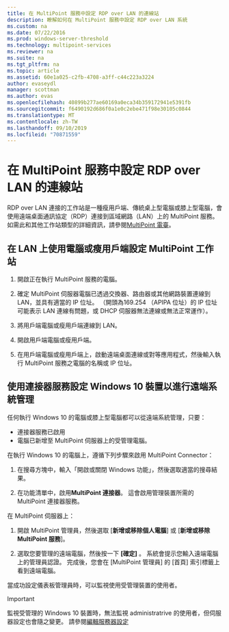 ```yaml
---
title: 在 MultiPoint 服務中設定 RDP over LAN 的連線站
description: 瞭解如何在 MultiPoint 服務中設定 RDP over LAN 系統
ms.custom: na
ms.date: 07/22/2016
ms.prod: windows-server-threshold
ms.technology: multipoint-services
ms.reviewer: na
ms.suite: na
ms.tgt_pltfrm: na
ms.topic: article
ms.assetid: 60e1a025-c2fb-4708-a3ff-c44c223a3224
author: evaseydl
manager: scottman
ms.author: evas
ms.openlocfilehash: 40899b277ae60169a0eca34b359172941e5391fb
ms.sourcegitcommit: f6490192d686f0a1e0c2ebe471f98e30105c0844
ms.translationtype: MT
ms.contentlocale: zh-TW
ms.lasthandoff: 09/10/2019
ms.locfileid: "70871559"
---
```

# <a name="set-up-an-rdp-over-lan-connected-station-in-multipoint-services"></a>在 MultiPoint 服務中設定 RDP over LAN 的連線站
RDP over LAN 連接的工作站是一種瘦用戶端、傳統桌上型電腦或膝上型電腦，會使用遠端桌面通訊協定（RDP）連接到區域網路（LAN）上的 MultiPoint 服務。 如需此和其他工作站類型的詳細資訊，請參閱[MultiPoint 電臺](MultiPoint-services-Stations.md)。  
  
## <a name="to-set-up-a-multipoint-station-using-a-computer-or-thin-client-on-a-lan"></a>在 LAN 上使用電腦或瘦用戶端設定 MultiPoint 工作站  
  
1.  開啟正在執行 MultiPoint 服務的電腦。  
  
2.  確定 MultiPoint 伺服器電腦已透過交換器、路由器或其他網路裝置連線到 LAN，並具有適當的 IP 位址。 （開頭為169.254 （APIPA 位址）的 IP 位址可能表示 LAN 連線有問題，或 DHCP 伺服器無法連線或無法正常運作）。  
  
3.  將用戶端電腦或瘦用戶端連線到 LAN。  
  
4.  開啟用戶端電腦或瘦用戶端。  
  
5.  在用戶端電腦或瘦用戶端上，啟動遠端桌面連線或對等應用程式，然後輸入執行 MultiPoint 服務之電腦的名稱或 IP 位址。

## <a name="set-up-a-windows-10-device-for-remote-management-by-using-connector-services"></a>使用連接器服務設定 Windows 10 裝置以進行遠端系統管理
任何執行 Windows 10 的電腦或膝上型電腦都可以從遠端系統管理，只要：
- 連接器服務已啟用  
- 電腦已新增至 MultiPoint 伺服器上的受管理電腦。  

在執行 Windows 10 的電腦上，遵循下列步驟來啟用 MultiPoint Connector：

1. 在搜尋方塊中，輸入「開啟或關閉 Windows 功能」，然後選取適當的搜尋結果。 

2. 在功能清單中，啟用**MultiPoint 連接器**。 這會啟用管理裝置所需的 MultiPoint 連接器服務。 

在 MultiPoint 伺服器上：
1. 開啟 MultiPoint 管理員，然後選取 [**新增或移除個人電腦**] 或 [**新增或移除 MultiPoint 服務**]。

2. 選取您要管理的遠端電腦，然後按一下 **[確定]** 。  系統會提示您輸入遠端電腦上的管理員認證。  完成後，您會在 [MultiPoint 管理員] 的 [首頁] 索引標籤上看到遠端電腦。

當成功設定儀表板管理員時，可以監視使用受管理裝置的使用者。

> [!IMPORTANT]  
> 監視受管理的 Windows 10 裝置時，無法監視 administratrive 的使用者，但伺服器設定也會隨之變更。 請參閱[編輯服務器設定](Edit-Server-Settings.md)